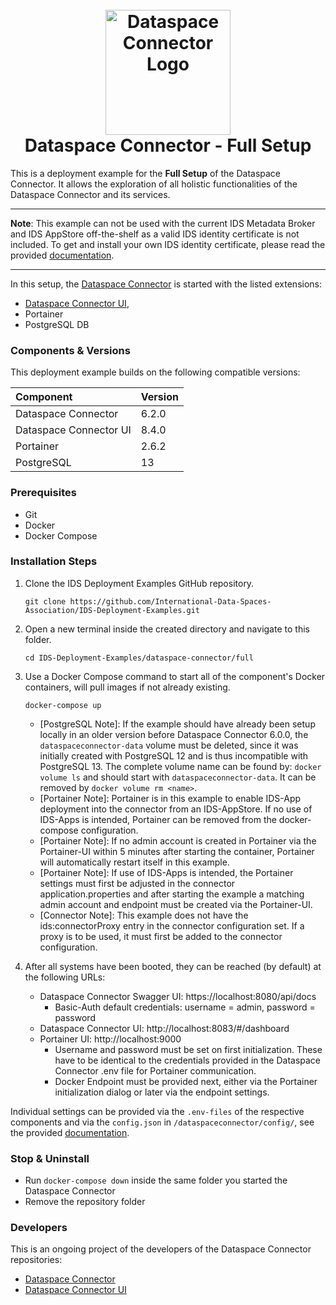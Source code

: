<h1 align="center">
  <br>
  <a href="https://dataspace-connector.de/dsc_logo.svg"><img src="https://dataspace-connector.de/dsc_logo.svg" alt="Dataspace Connector Logo" width="200"></a>
  <br>
      Dataspace Connector - Full Setup
  <br>
</h1>

This is a deployment example for the **Full Setup** of the Dataspace Connector. It allows the exploration of all holistic functionalities of the Dataspace Connector and its services. 

---

**Note**: 
This example can not be used with the current IDS Metadata Broker and IDS AppStore off-the-shelf as a valid IDS identity certificate is not included. 
To get and install your own IDS identity certificate, please read the provided [documentation](https://international-data-spaces-association.github.io/DataspaceConnector/).

---

In this setup, the [Dataspace Connector](https://github.com/International-Data-Spaces-Association/DataspaceConnector) is started with the listed extensions:
* [Dataspace Connector UI](https://github.com/International-Data-Spaces-Association/DataspaceConnectorUI), 
* Portainer
* PostgreSQL DB

### Components & Versions
This deployment example builds on the following compatible versions:

| Component | Version |
|:----------|:--------|
| Dataspace Connector | 6.2.0 |
| Dataspace Connector UI | 8.4.0 |
| Portainer | 2.6.2 |
| PostgreSQL | 13 |

### Prerequisites
  - Git
  - Docker
  - Docker Compose

### Installation Steps
1. Clone the IDS Deployment Examples GitHub repository.
    ```
    git clone https://github.com/International-Data-Spaces-Association/IDS-Deployment-Examples.git
    ```
2. Open a new terminal inside the created directory and navigate to this folder.
    ```
    cd IDS-Deployment-Examples/dataspace-connector/full
    ```
3. Use a Docker Compose command to start all of the component's Docker containers, will pull images if not already existing.
   ```
   docker-compose up
   ```    
   - [PostgreSQL Note]: If the example should have already been setup locally in an older version before Dataspace Connector 6.0.0, 
     the `dataspaceconnector-data` volume must be deleted, since it was initially created with PostgreSQL 12 and is 
     thus incompatible with PostgreSQL 13. 
     The complete volume name can be found by: `docker volume ls` and should start with `dataspaceconnector-data`. 
     It can be removed by `docker volume rm <name>`.
   - [Portainer Note]: Portainer is in this example to enable IDS-App deployment into the connector from an IDS-AppStore. If no use of IDS-Apps is intended, Portainer can be removed from the docker-compose configuration.
   - [Portainer Note]: If no admin account is created in Portainer via the Portainer-UI within 5 minutes after starting the container, Portainer will automatically restart itself in this example.
   - [Portainer Note]: If use of IDS-Apps is intended, the Portainer settings must first be adjusted in the connector application.properties and after starting the example a matching admin account and endpoint must be created via the Portainer-UI.
   - [Connector Note]: This example does not have the ids:connectorProxy entry in the connector configuration set. If a proxy is to be used, it must first be added to the connector configuration.
   
4. After all systems have been booted, they can be reached (by default) at the following URLs:
   - Dataspace Connector Swagger UI: https://localhost:8080/api/docs
     - Basic-Auth default credentials: username = admin, password = password
   - Dataspace Connector UI: http://localhost:8083/#/dashboard
   - Portainer UI: http://localhost:9000
     - Username and password must be set on first initialization. These have to be identical to the credentials provided in the Dataspace Connector .env file for Portainer communication.
     - Docker Endpoint must be provided next, either via the Portainer initialization dialog or later via the endpoint settings.

Individual settings can be provided via the `.env-files` of the respective components and via the `config.json` in `/dataspaceconnector/config/`, see the provided [documentation](https://international-data-spaces-association.github.io/DataspaceConnector/).

### Stop & Uninstall
  - Run `docker-compose down` inside the same folder you started the Dataspace Connector
  - Remove the repository folder

### Developers
This is an ongoing project of the developers of the Dataspace Connector repositories:
* [Dataspace Connector](https://github.com/International-Data-Spaces-Association/DataspaceConnector)
* [Dataspace Connector UI](https://github.com/International-Data-Spaces-Association/DataspaceConnectorUI)
